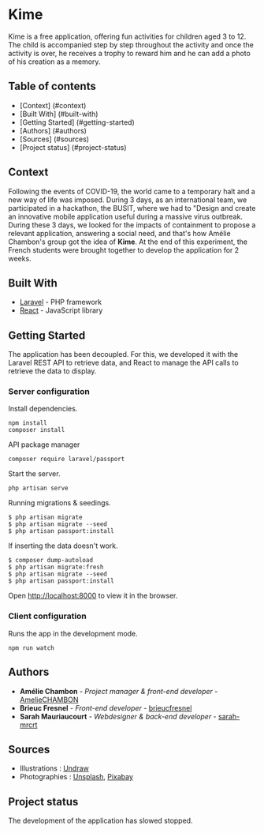 # Kime
Kime is a free application, offering fun activities for children aged 3 to 12. The child is accompanied step by step throughout the activity and once the activity is over, he receives a trophy to reward him and he can add a photo of his creation as a memory.

## Table of contents
* [Context] (#context)
* [Built With] (#built-with)
* [Getting Started] (#getting-started)
* [Authors] (#authors)
* [Sources] (#sources)
* [Project status] (#project-status)

## Context
Following the events of COVID-19, the world came to a temporary halt and a new way of life was imposed. During 3 days, as an international team, we participated in a hackathon, the BUSIT, where we had to "Design and create an innovative mobile application useful during a massive virus outbreak. During these 3 days, we looked for the impacts of containment to propose a relevant application, answering a social need, and that's how Amélie Chambon's group got the idea of **Kime**.
At the end of this experiment, the French students were brought together to develop the application for 2 weeks.

## Built With

* [Laravel](https://laravel.com/) - PHP framework
* [React](https://fr.reactjs.org/) - JavaScript library

## Getting Started
The application has been decoupled. For this, we developed it with the Laravel REST API to retrieve data, and React to manage the API calls to retrieve the data to display.

### Server configuration

Install dependencies.

```
npm install
composer install
```

API package manager

```
composer require laravel/passport
```

Start the server.

```
php artisan serve
```

Running migrations & seedings.

```shell
$ php artisan migrate
$ php artisan migrate --seed
$ php artisan passport:install
```

If inserting the data doesn't work.

```shell
$ composer dump-autoload 
$ php artisan migrate:fresh
$ php artisan migrate --seed
$ php artisan passport:install
```

Open [http://localhost:8000](http://localhost:8000) to view it in the browser.


### Client configuration

Runs the app in the development mode.

```
npm run watch
```

## Authors

* **Amélie Chambon** - *Project manager & front-end developer* - [AmelieCHAMBON](https://github.com/AmelieCHAMBON)
* **Brieuc Fresnel** - *Front-end developer* - [brieucfresnel](https://github.com/brieucfresnel)
* **Sarah Mauriaucourt** - *Webdesigner & back-end developer* - [sarah-mrcrt](https://github.com/sarah-mrcrt)

## Sources
* Illustrations : [Undraw](https://undraw.co/)
* Photographies : [Unsplash](https://unsplash.com/), [Pixabay](https://pixabay.com/)

## Project status
The development of the application has slowed stopped.